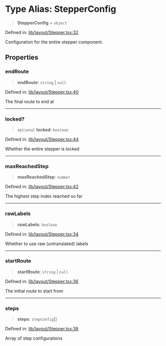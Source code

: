 # Type Alias: StepperConfig

> **StepperConfig** = `object`

Defined in: [lib/layout/Stepper.tsx:32](https://github.com/aldesgroup/goaldn/blob/6a7943d02984b1a6b41d76a3a483a1484b644076/lib/layout/Stepper.tsx#L32)

Configuration for the entire stepper component.

## Properties

### endRoute

> **endRoute**: `string` \| `null`

Defined in: [lib/layout/Stepper.tsx:40](https://github.com/aldesgroup/goaldn/blob/6a7943d02984b1a6b41d76a3a483a1484b644076/lib/layout/Stepper.tsx#L40)

The final route to end at

***

### locked?

> `optional` **locked**: `boolean`

Defined in: [lib/layout/Stepper.tsx:44](https://github.com/aldesgroup/goaldn/blob/6a7943d02984b1a6b41d76a3a483a1484b644076/lib/layout/Stepper.tsx#L44)

Whether the entire stepper is locked

***

### maxReachedStep

> **maxReachedStep**: `number`

Defined in: [lib/layout/Stepper.tsx:42](https://github.com/aldesgroup/goaldn/blob/6a7943d02984b1a6b41d76a3a483a1484b644076/lib/layout/Stepper.tsx#L42)

The highest step index reached so far

***

### rawLabels

> **rawLabels**: `boolean`

Defined in: [lib/layout/Stepper.tsx:34](https://github.com/aldesgroup/goaldn/blob/6a7943d02984b1a6b41d76a3a483a1484b644076/lib/layout/Stepper.tsx#L34)

Whether to use raw (untranslated) labels

***

### startRoute

> **startRoute**: `string` \| `null`

Defined in: [lib/layout/Stepper.tsx:36](https://github.com/aldesgroup/goaldn/blob/6a7943d02984b1a6b41d76a3a483a1484b644076/lib/layout/Stepper.tsx#L36)

The initial route to start from

***

### steps

> **steps**: `stepConfig`[]

Defined in: [lib/layout/Stepper.tsx:38](https://github.com/aldesgroup/goaldn/blob/6a7943d02984b1a6b41d76a3a483a1484b644076/lib/layout/Stepper.tsx#L38)

Array of step configurations
